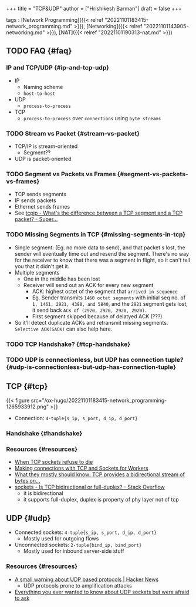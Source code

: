 +++
title = "TCP&UDP"
author = ["Hrishikesh Barman"]
draft = false
+++

tags
: [Network Programming]({{< relref "20221101183415-network_programming.md" >}}), [Networking]({{< relref "20221101143905-networking.md" >}}), [NAT]({{< relref "20221101190313-nat.md" >}})


## <span class="org-todo todo TODO">TODO</span> FAQ {#faq}


### IP and TCP/UDP {#ip-and-tcp-udp}

-   IP
    -   Naming scheme
    -   `host-to-host`
-   UDP
    -   `process-to-process`
-   TCP
    -   `process-to-process` over `connections` using `byte streams`


### <span class="org-todo todo TODO">TODO</span> Stream vs Packet {#stream-vs-packet}

-   TCP/IP is stream-oriented
    -   Segment??
-   UDP is packet-oriented


### <span class="org-todo todo TODO">TODO</span> Segment vs Packets vs Frames {#segment-vs-packets-vs-frames}

-   TCP sends segments
-   IP sends packets
-   Ethernet sends frames
-   See [tcpip - What's the difference between a TCP segment and a TCP packet? - Super...](https://superuser.com/questions/298087/whats-the-difference-between-a-tcp-segment-and-a-tcp-packet)


### <span class="org-todo todo TODO">TODO</span> Missing Segments in TCP {#missing-segments-in-tcp}

-   Single segment: (Eg. no more data to send), and that packet s lost, the sender will eventually time out and resend the segment. There's no way for the receiver to know that there was a segment in flight, so it can't tell you that it didn't get it.
-   Multiple segments
    -   One in the middle has been lost
    -   Receiver will send out an ACK for every new segment
        -   ACK: highest octet of the segment that `arrived in sequence`
        -   Eg. Sender transmits `1460 octet segments` with initial seq no. of `1, 1461, 2921, 4380, and 5840`, and the `2921` segment gets lost, it send back `ACK of (2920, 2920, 2920, 2920)`.
        -   First segment skipped because of delatyed ACK (???)
-   So it'll detect duplicate ACKs and retransmit missing segments. `Selective ACK(SACK)` can also help here.


### <span class="org-todo todo TODO">TODO</span> TCP Handshake? {#tcp-handshake}


### <span class="org-todo todo TODO">TODO</span> UDP is connectionless, but UDP has connection tuple? {#udp-is-connectionless-but-udp-has-connection-tuple}


## TCP {#tcp}

{{< figure src="/ox-hugo/20221101183415-network_programming-1265933912.png" >}}

-   Connection: `4-tuple{s_ip, s_port, d_ip, d_port}`


### Handshake {#handshake}


### Resources {#resources}

-   [When TCP sockets refuse to die](https://blog.cloudflare.com/when-tcp-sockets-refuse-to-die/)
-   [Making connections with TCP and Sockets for Workers](https://blog.cloudflare.com/introducing-socket-workers/)
-   [What they mostly should know: TCP provides a bidirectional stream of bytes on...](https://news.ycombinator.com/item?id=23194020)
-   [sockets - Is TCP bidirectional or full-duplex? - Stack Overflow](https://stackoverflow.com/questions/28494850/is-tcp-bidirectional-or-full-duplex)
    -   it is bidirectional
    -   it supports full-duplex, duplex is property of phy layer not of tcp


## UDP {#udp}

-   Connected sockets: `4-tuple{s_ip, s_port, d_ip, d_port}`
    -   Mostly used for outgoing flows
-   Unconnected sockets: `2-tuple{bind_ip, bind_port}`
    -   Mostly used for inbound server-side stuff


### Resources {#resources}

-   [A small warning about UDP based protocols | Hacker News](https://news.ycombinator.com/item?id=38046448)
    -   UDP protocols prone to amplification attacks
-   [Everything you ever wanted to know about UDP sockets but were afraid to ask](https://blog.cloudflare.com/everything-you-ever-wanted-to-know-about-udp-sockets-but-were-afraid-to-ask-part-1/)
